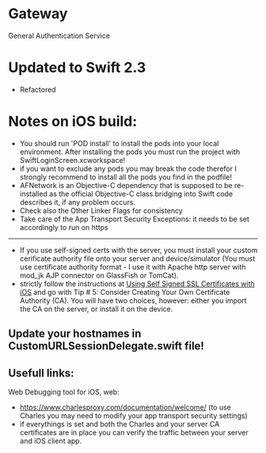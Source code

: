 # Gateway
General Authentication Service

# Updated to Swift 2.3 
- Refactored

# Notes on iOS build:
- You should run 'POD install' to install the pods into your local environment. After installing the pods you must run the project with SwiftLoginScreen.xcworkspace!
- if you want to exclude any pods you may break the code therefor I strongly recommend to install all the pods you find in the podfile!
- AFNetwork is an Objective-C dependency that is supposed to be re-installed as the official Objective-C class bridging into Swift code describes it, if any problem occurs. 
- Check also the Other Linker Flags for consistency
- Take care of the App Transport Security Exceptions: it needs to be set accordingly to run on https
----
- If you use self-signed certs with the server, you must install your custom cerificate authority file onto your server and device/simulator  (You must use certificate authority format - I use it with Apache http server with mod_jk AJP connector on GlassFish or TomCat).
- strictly follow the instructions at [Using Self Signed SSL Certificates with iOS](https://blog.httpwatch.com/2013/12/12/five-tips-for-using-self-signed-ssl-certificates-with-ios/) and go with Tip # 5: Consider Creating Your Own Certificate Authority (CA). You will have two choices, however: either you import the CA on the server, or install it on the device.

Update your hostnames in CustomURLSessionDelegate.swift file!
----


Usefull links:
----
Web Debugging tool for iOS, web:
- https://www.charlesproxy.com/documentation/welcome/ (to use Charles you may need to modify your app transport security settings)
- if everythings is set and both the Charles and your server CA certificates are in place you can verify the traffic between your server and iOS client app.

